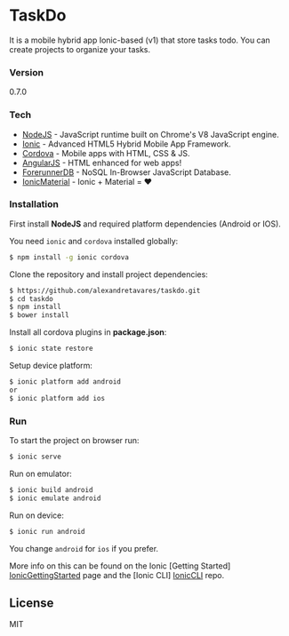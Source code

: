 # TaskDo

It is a mobile hybrid app Ionic-based (v1) that store tasks todo. You can create projects to organize your tasks.

### Version
0.7.0

### Tech

* [NodeJS] - JavaScript runtime built on Chrome's V8 JavaScript engine.
* [Ionic] - Advanced HTML5 Hybrid Mobile App Framework.
* [Cordova] - Mobile apps with HTML, CSS & JS.
* [AngularJS] - HTML enhanced for web apps!
* [ForerunnerDB] - NoSQL In-Browser JavaScript Database.
* [IonicMaterial] - Ionic + Material = ❤


### Installation
First install **NodeJS** and required platform dependencies (Android or IOS).

You need `ionic` and `cordova` installed globally:
```bash
$ npm install -g ionic cordova
```

Clone the repository and install project dependencies:
```bash
$ https://github.com/alexandretavares/taskdo.git
$ cd taskdo
$ npm install
$ bower install
```

Install all cordova plugins in **package.json**:
```bash
$ ionic state restore
```

Setup device platform:
```bash
$ ionic platform add android
or
$ ionic platform add ios
```

### Run

To start the project on browser run:
```bash
$ ionic serve
```

Run on emulator:
```bash
$ ionic build android
$ ionic emulate android
```

Run on device:
```bash
$ ionic run android
```

You change `android` for `ios` if you prefer.

More info on this can be found on the Ionic [Getting Started] [IonicGettingStarted] page and the [Ionic CLI] [IonicCLI] repo.

License
----

MIT

[AngularJS]: <http://angularjs.org>
[NodeJS]: <https://nodejs.org>
[Cordova]: <https://cordova.apache.org>
[Ionic]: <http://ionicframework.com>
[IonicGettingStarted]: <http://ionicframework.com/getting-started>
[IonicCLI]: <https://github.com/driftyco/ionic-cli>
[ForerunnerDB]: <http://www.forerunnerdb.com>
[IonicMaterial]: <http://ionicmaterial.com/>
